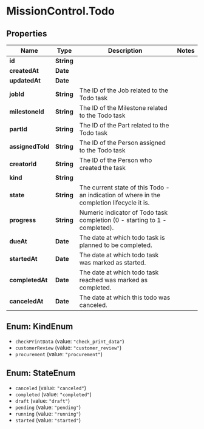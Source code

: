 # MissionControl.Todo

## Properties
Name | Type | Description | Notes
------------ | ------------- | ------------- | -------------
**id** | **String** |  | 
**createdAt** | **Date** |  | 
**updatedAt** | **Date** |  | 
**jobId** | **String** | The ID of the Job related to the Todo task | 
**milestoneId** | **String** | The ID of the Milestone related to the Todo task | 
**partId** | **String** | The ID of the Part related to the Todo task | 
**assignedToId** | **String** | The ID of the Person assigned to the Todo task | 
**creatorId** | **String** | The ID of the Person who created the task | 
**kind** | **String** |  | 
**state** | **String** | The current state of this Todo - an indication of where in the completion lifecycle it is. | 
**progress** | **String** | Numeric indicator of Todo task completion (0 - starting to 1 - completed). | 
**dueAt** | **Date** | The date at which todo task is planned to be completed. | 
**startedAt** | **Date** | The date at which todo task was marked as started. | 
**completedAt** | **Date** | The date at which todo task reached was marked as completed. | 
**canceledAt** | **Date** | The date at which this todo was canceled. | 

<a name="KindEnum"></a>
## Enum: KindEnum

* `checkPrintData` (value: `"check_print_data"`)
* `customerReview` (value: `"customer_review"`)
* `procurement` (value: `"procurement"`)


<a name="StateEnum"></a>
## Enum: StateEnum

* `canceled` (value: `"canceled"`)
* `completed` (value: `"completed"`)
* `draft` (value: `"draft"`)
* `pending` (value: `"pending"`)
* `running` (value: `"running"`)
* `started` (value: `"started"`)

